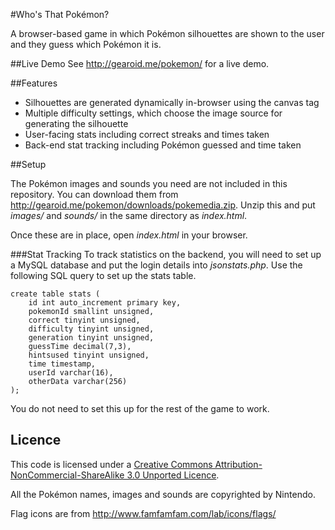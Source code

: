 #Who's That Pokémon?

A browser-based game in which Pokémon silhouettes are shown to the user and they guess which Pokémon it is. 

##Live Demo
See http://gearoid.me/pokemon/ for a live demo.

##Features

* Silhouettes are generated dynamically in-browser using the canvas tag
* Multiple difficulty settings, which choose the image source for generating the silhouette
* User-facing stats including correct streaks and times taken
* Back-end stat tracking including Pokémon guessed and time taken

##Setup

The Pokémon images and sounds you need are not included in this repository. You can download them from http://gearoid.me/pokemon/downloads/pokemedia.zip. Unzip this and put _images/_ and _sounds/_ in the same directory as _index.html_.

Once these are in place, open _index.html_ in your browser.

###Stat Tracking
To track statistics on the backend, you will need to set up a MySQL database and put the login details into _jsonstats.php_. Use the following SQL query to set up the stats table.

```mysql
create table stats (
    id int auto_increment primary key,
    pokemonId smallint unsigned,
    correct tinyint unsigned,
    difficulty tinyint unsigned,
    generation tinyint unsigned,
    guessTime decimal(7,3),
    hintsused tinyint unsigned,
    time timestamp,
    userId varchar(16),
    otherData varchar(256)
);
```

You do not need to set this up for the rest of the game to work.

## Licence
This code is licensed under a [Creative Commons Attribution-NonCommercial-ShareAlike 3.0 Unported Licence]("http://creativecommons.org/licenses/by-nc-sa/3.0/").

All the Pokémon names, images and sounds are copyrighted by Nintendo.

Flag icons are from http://www.famfamfam.com/lab/icons/flags/
